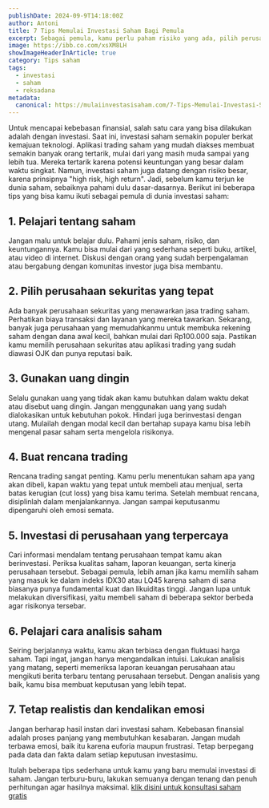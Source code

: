 ```yaml
---
publishDate: 2024-09-9T14:18:00Z
author: Antoni 
title: 7 Tips Memulai Investasi Saham Bagi Pemula  
excerpt: Sebagai pemula, kamu perlu paham risiko yang ada, pilih perusahaan sekuritas yang pas, pakai uang dingin, dan tetap disiplin dalam rencana serta analisis saham supaya investasimu bisa maksimal. 
image: https://ibb.co.com/xsXM8LH 
showImageHeaderInArticle: true
category: Tips saham
tags:
  - investasi
  - saham
  - reksadana
metadata:
  canonical: https://mulaiinvestasisaham.com/7-Tips-Memulai-Investasi-Saham-Bagi-Pemula
---
```


Untuk mencapai kebebasan finansial, salah satu cara yang bisa dilakukan adalah dengan investasi. Saat ini, investasi saham semakin populer berkat kemajuan teknologi. Aplikasi trading saham yang mudah diakses membuat semakin banyak orang tertarik, mulai dari yang masih muda sampai yang lebih tua. Mereka tertarik karena potensi keuntungan yang besar dalam waktu singkat. Namun, investasi saham juga datang dengan risiko besar, karena prinsipnya "high risk, high return". Jadi, sebelum kamu terjun ke dunia saham, sebaiknya pahami dulu dasar-dasarnya. Berikut ini beberapa tips yang bisa kamu ikuti sebagai pemula di dunia investasi saham:

## 1. Pelajari tentang saham 
Jangan malu untuk belajar dulu. Pahami jenis saham, risiko, dan keuntungannya. Kamu bisa mulai dari yang sederhana seperti buku, artikel, atau video di internet. Diskusi dengan orang yang sudah berpengalaman atau bergabung dengan komunitas investor juga bisa membantu.  
     
## 2. Pilih perusahaan sekuritas yang tepat 
Ada banyak perusahaan sekuritas yang menawarkan jasa trading saham. Perhatikan biaya transaksi dan layanan yang mereka tawarkan. Sekarang, banyak juga perusahaan yang memudahkanmu untuk membuka rekening saham dengan dana awal kecil, bahkan mulai dari Rp100.000 saja. Pastikan kamu memilih perusahaan sekuritas atau aplikasi trading yang sudah diawasi OJK dan punya reputasi baik.  
     
## 3. Gunakan uang dingin 
Selalu gunakan uang yang tidak akan kamu butuhkan dalam waktu dekat atau disebut uang dingin. Jangan menggunakan uang yang sudah dialokasikan untuk kebutuhan pokok. Hindari juga berinvestasi dengan utang. Mulailah dengan modal kecil dan bertahap supaya kamu bisa lebih mengenal pasar saham serta mengelola risikonya.

## 4. Buat rencana trading 
Rencana trading sangat penting. Kamu perlu menentukan saham apa yang akan dibeli, kapan waktu yang tepat untuk membeli atau menjual, serta batas kerugian (cut loss) yang bisa kamu terima. Setelah membuat rencana, disiplinlah dalam menjalankannya. Jangan sampai keputusanmu dipengaruhi oleh emosi semata.

## 5. Investasi di perusahaan yang terpercaya 
Cari informasi mendalam tentang perusahaan tempat kamu akan berinvestasi. Periksa kualitas saham, laporan keuangan, serta kinerja perusahaan tersebut. Sebagai pemula, lebih aman jika kamu memilih saham yang masuk ke dalam indeks IDX30 atau LQ45 karena saham di sana biasanya punya fundamental kuat dan likuiditas tinggi. Jangan lupa untuk melakukan diversifikasi, yaitu membeli saham di beberapa sektor berbeda agar risikonya tersebar.  

## 6. Pelajari cara analisis saham 
Seiring berjalannya waktu, kamu akan terbiasa dengan fluktuasi harga saham. Tapi ingat, jangan hanya mengandalkan intuisi. Lakukan analisis yang matang, seperti memeriksa laporan keuangan perusahaan atau mengikuti berita terbaru tentang perusahaan tersebut. Dengan analisis yang baik, kamu bisa membuat keputusan yang lebih tepat.

## 7. Tetap realistis dan kendalikan emosi 
Jangan berharap hasil instan dari investasi saham. Kebebasan finansial adalah proses panjang yang membutuhkan kesabaran. Jangan mudah terbawa emosi, baik itu karena euforia maupun frustrasi. Tetap berpegang pada data dan fakta dalam setiap keputusan investasimu.

Itulah beberapa tips sederhana untuk kamu yang baru memulai investasi di saham. Jangan terburu-buru, lakukan semuanya dengan tenang dan penuh perhitungan agar hasilnya maksimal. [klik disini untuk konsultasi saham gratis](https://wa.me/6282213548693?text=Halo,%20Saya%20ingin%20berkonsultasi%20tentang%20saham%20lebih%20lanjut.)

